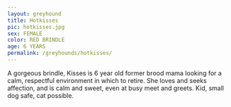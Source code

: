 ```yaml
---
layout: greyhound
title: Hotkisses
pic: hotkisses.jpg
sex: FEMALE
color: RED BRINDLE
age: 6 YEARS
permalink: /greyhounds/hotkisses/
---
```


A gorgeous brindle, Kisses is 6 year old former brood mama looking for a calm, respectful environment in which
to retire. She loves and seeks affection, and is calm and sweet, even at busy meet and greets. Kid, small dog safe, cat
possible.

